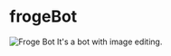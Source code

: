 # frogeBot
![Froge Bot](https://images-ext-2.discordapp.net/external/JGjdW4MpvEO-rd-8Ilo19dD263jfn3hVLNTztGRjzZ8/%3Fsize%3D1024/https/cdn.discordapp.com/avatars/807205252582604830/deb28da6ee0e29f5acbc704bbc15c7bf.webp?width=256&height=256)
It's a bot with image editing.
